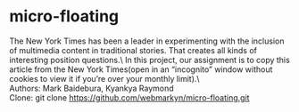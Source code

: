 # micro-floating
The New York Times has been a leader in experimenting with the inclusion of multimedia content in traditional stories. That creates all kinds of interesting position questions.\ 
In this project, our assignment is to copy this article from the New York Times(open in an “incognito” window without cookies to view it if you’re over your monthly limit).\   
Authors: Mark Baidebura, Kyankya Raymond\
Clone: git clone https://github.com/webmarkyn/micro-floating.git  